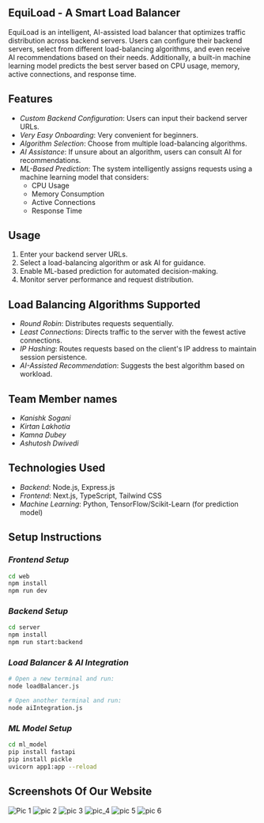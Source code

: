 ## EquiLoad - A Smart Load Balancer

EquiLoad is an intelligent, AI-assisted load balancer that optimizes traffic distribution across backend servers. Users can configure their backend servers, select from different load-balancing algorithms, and even receive AI recommendations based on their needs. Additionally, a built-in machine learning model predicts the best server based on CPU usage, memory, active connections, and response time.

## Features

- _Custom Backend Configuration_: Users can input their backend server URLs.
- _Very Easy Onboarding_: Very convenient for beginners.
- _Algorithm Selection_: Choose from multiple load-balancing algorithms.
- _AI Assistance_: If unsure about an algorithm, users can consult AI for recommendations.
- _ML-Based Prediction_: The system intelligently assigns requests using a machine learning model that considers:
  - CPU Usage
  - Memory Consumption
  - Active Connections
  - Response Time

## Usage

1. Enter your backend server URLs.
2. Select a load-balancing algorithm or ask AI for guidance.
3. Enable ML-based prediction for automated decision-making.
4. Monitor server performance and request distribution.

## Load Balancing Algorithms Supported

- _Round Robin_: Distributes requests sequentially.
- _Least Connections_: Directs traffic to the server with the fewest active connections.
- _IP Hashing_: Routes requests based on the client's IP address to maintain session persistence.
- _AI-Assisted Recommendation_: Suggests the best algorithm based on workload.

## Team Member names

- _Kanishk Sogani_
- _Kirtan Lakhotia_
- _Kamna Dubey_
- _Ashutosh Dwivedi_

## Technologies Used

- _Backend_: Node.js, Express.js
- _Frontend_: Next.js, TypeScript, Tailwind CSS
- _Machine Learning_: Python, TensorFlow/Scikit-Learn (for prediction model)

## Setup Instructions

### _Frontend Setup_

```sh
cd web
npm install
npm run dev
```

### _Backend Setup_
```sh
cd server
npm install
npm run start:backend
```

### _Load Balancer & AI Integration_
```sh
# Open a new terminal and run:
node loadBalancer.js

# Open another terminal and run:
node aiIntegration.js
```


### _ML Model Setup_
```sh
cd ml_model
pip install fastapi
pip install pickle
uvicorn app1:app --reload
```

## Screenshots Of Our Website

![Pic 1](https://github.com/user-attachments/assets/df685c8f-5edd-4174-8867-1fc41b8790d2)
![pic 2](https://github.com/user-attachments/assets/3fb150d9-42c3-4bcb-a04c-4b5dc2dc4b9e)
![pic 3](https://github.com/user-attachments/assets/0f867d5b-eef1-4f13-b530-a2a35875de25)
![pic_4](https://github.com/user-attachments/assets/6b73b72f-5d40-49c0-891c-ac5340ebef6b)
![pic 5](https://github.com/user-attachments/assets/e4637b74-ac37-436a-bdc4-bd18399ed9e1)
![pic 6](https://github.com/user-attachments/assets/30c448a7-a27f-49dc-99a0-f3be0154293b)
